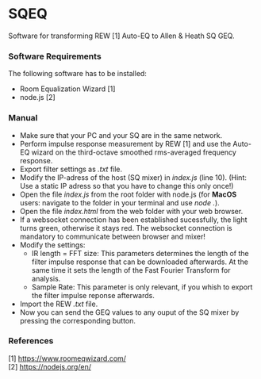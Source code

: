 # SQEQ
Software for transforming REW [1] Auto-EQ to Allen & Heath SQ GEQ.

### Software Requirements 
The following software has to be installed:
- Room Equalization Wizard [1]
- node.js [2]

### Manual
- Make sure that your PC and your SQ are in the same network.
- Perform impulse response measurement by REW [1] and use the Auto-EQ wizard on the third-octave smoothed rms-averaged frequency response.
- Export filter settings as *.txt* file.
- Modify the IP-adress of the host (SQ mixer) in *index.js* (line 10). (Hint: Use a static IP adress so that you have to change this only once!)
- Open the file *index.js* from the root folder with node.js (for **MacOS** users: navigate to the folder in your terminal and use *node .*). 
- Open the file *index.html* from the web folder with your web browser. 
- If a websocket connection has been established sucessfully, the light turns green, otherwise it stays red. The websocket connection is mandatory to communicate between browser and mixer! 
- Modify the settings:
    - IR length = FFT size: This parameters determines the length of the filter impulse response that can be downloaded afterwards. At the same time it sets the length of the Fast Fourier Transform for analysis. 
    - Sample Rate: This parameter is only relevant, if you whish to export the filter impulse reponse afterwards. 
- Import the REW *.txt* file. 
- Now you can send the GEQ values to any ouput of the SQ mixer by pressing the corresponding button.

### References
[1] https://www.roomeqwizard.com/ <br>
[2] https://nodejs.org/en/